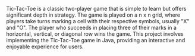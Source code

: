 
Tic-Tac-Toe is a classic two-player game that is simple to learn but offers significant depth in strategy. The game is played on a n x n grid, where players take turns marking a cell with their respective symbols, usually "X" and "O". The player who succeeds in placing three of their marks in a horizontal, vertical, or diagonal row wins the game. This project involves implementing the Tic-Tac-Toe game in Java, providing an interactive and enjoyable experience for users.
